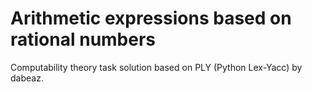 # Arithmetic expressions based on rational numbers

Computability theory task solution based on PLY (Python Lex-Yacc) by dabeaz.
